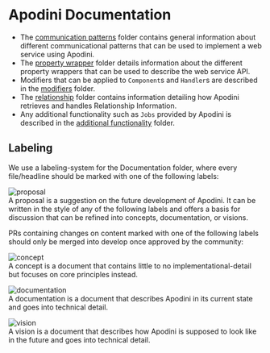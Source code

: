 # Apodini Documentation

* The [communication patterns](./Communicational%20Patterns/) folder contains general information about different communicational patterns that can be used to implement a web service using Apodini.  
* The [property wrapper](./PropertyWrapper/) folder details information about the different property wrappers that can be used to describe the web service API.  
* Modifiers that can be applied to `Component`s and `Handler`s are described in the [modifiers](./Modifiers/) folder.  
* The [relationship](./Relationship) folder contains information detailing how Apodini retrieves and handles Relationship Information.
* Any additional functionality such as `Jobs` provided by Apodini is described in the [additional functionality](./AdditionalFunctionality/) folder.

## Labeling

We use a labeling-system for the Documentation folder, where every file/headline should be marked with one of the following labels:

![proposal](https://apodini.github.io/resources/markdown-labels/document_type_proposal.svg)  
A proposal is a suggestion on the future development of Apodini. It can be written in the style of any of the following labels and offers a basis for discussion that can be refined into concepts, documentation, or visions.

PRs containing changes on content marked with one of the following labels should only be merged into develop once approved by the community:

![concept](https://apodini.github.io/resources/markdown-labels/document_type_concept.svg)  
A concept is a document that contains little to no implementational-detail but focuses on core principles instead.

![documentation](https://apodini.github.io/resources/markdown-labels/document_type_documentation.svg)  
A documentation is a document that describes Apodini in its current state and goes into technical detail. 

![vision](https://apodini.github.io/resources/markdown-labels/document_type_vision.svg)  
A vision is a document that describes how Apodini is supposed to look like in the future and goes into technical detail.
